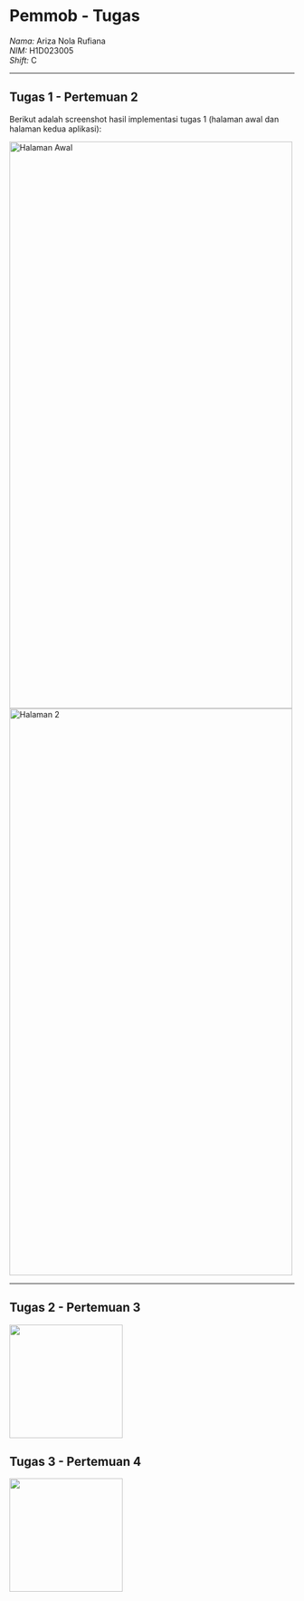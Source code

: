 # Pemmob - Tugas
*Nama:* Ariza Nola Rufiana  
*NIM:* H1D023005  
*Shift:* C  

---

## Tugas 1 - Pertemuan 2
Berikut adalah screenshot hasil implementasi tugas 1 (halaman awal dan halaman kedua aplikasi):  

<img width="500" height="1000" alt="Halaman Awal" src="https://github.com/user-attachments/assets/5aaa9581-fe16-4ec6-9c09-77551f102af3" />  
<img width="500" height="1000" alt="Halaman 2" src="https://github.com/user-attachments/assets/4ff1d865-da3e-4945-b071-36368fb18109" />  

---

## Tugas 2 - Pertemuan 3
<img src="https://raw.githubusercontent.com/Anora1105/Pemmob-tugas1-pertemuan2/main/assets/Tugas_2_Pertemuan_3.gif" width="200">

## Tugas 3 - Pertemuan 4
<img src="https://raw.githubusercontent.com/Anora1105/Pemmob-tugas1-pertemuan2/main/assets/Tugas_3_Pertemuan_4.gif" width="200"> 


